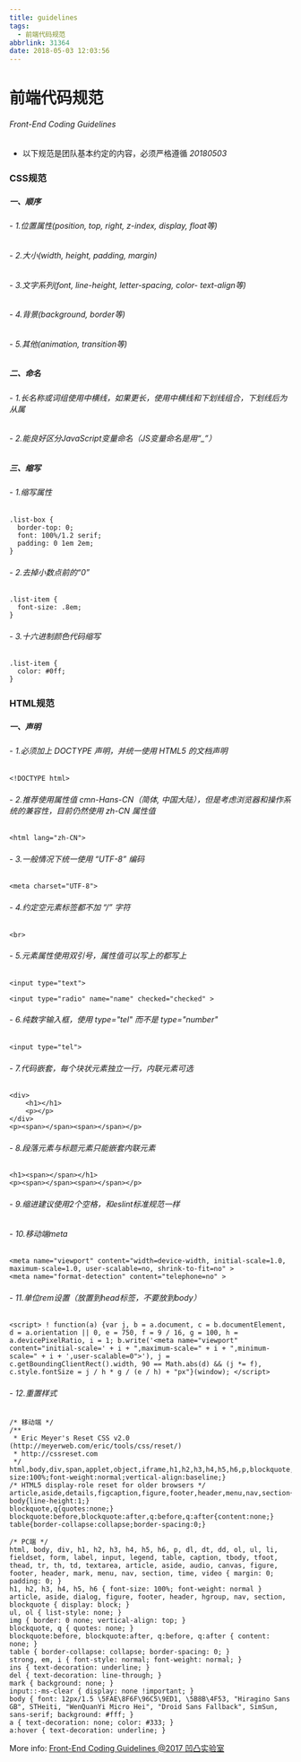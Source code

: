 ```yaml
---
title: guidelines
tags:
  - 前端代码规范
abbrlink: 31364
date: 2018-05-03 12:03:56
---
```

# 前端代码规范
###### Front-End Coding Guidelines
- 以下规范是团队基本约定的内容，必须严格遵循 *20180503*

### CSS规范
##### 一、顺序
###### - 1.位置属性(position, top, right, z-index, display, float等)
###### - 2.大小(width, height, padding, margin)
###### - 3.文字系列(font, line-height, letter-spacing, color- text-align等)
###### - 4.背景(background, border等)
###### - 5.其他(animation, transition等)
##### 二、命名
###### - 1.长名称或词组使用中横线，如果更长，使用中横线和下划线组合，下划线后为从属
###### - 2.能良好区分JavaScript变量命名（JS变量命名是用“_”）
##### 三、缩写
###### - 1.缩写属性
```
.list-box {
  border-top: 0;
  font: 100%/1.2 serif;
  padding: 0 1em 2em;
}
```
###### - 2.去掉小数点前的“0”
```
.list-item {
  font-size: .8em;
}
```
###### - 3.十六进制颜色代码缩写
```
.list-item {
  color: #0ff;
}
```
### HTML规范
##### 一、声明
###### - 1.必须加上 DOCTYPE 声明，并统一使用 HTML5 的文档声明
```
<!DOCTYPE html>
```
###### - 2.推荐使用属性值 cmn-Hans-CN（简体, 中国大陆），但是考虑浏览器和操作系统的兼容性，目前仍然使用 zh-CN 属性值
```
<html lang="zh-CN">
```
###### - 3.一般情况下统一使用 “UTF-8” 编码
```
<meta charset="UTF-8">
```
###### - 4.约定空元素标签都不加 “/” 字符
```
<br>
```
###### - 5.元素属性使用双引号，属性值可以写上的都写上
```
<input type="text">
  
<input type="radio" name="name" checked="checked" >
```
###### - 6.纯数字输入框，使用 type="tel" 而不是 type="number"
```
<input type="tel">
```
###### - 7.代码嵌套，每个块状元素独立一行，内联元素可选
```
<div>
    <h1></h1>
    <p></p>
</div>  
<p><span></span><span></span></p>
```
###### - 8.段落元素与标题元素只能嵌套内联元素
```
<h1><span></span></h1>
<p><span></span><span></span></p>
```
###### - 9.缩进建议使用2个空格，和eslint标准规范一样
###### - 10.移动端meta
```
<meta name="viewport" content="width=device-width, initial-scale=1.0, maximum-scale=1.0, user-scalable=no, shrink-to-fit=no" >
<meta name="format-detection" content="telephone=no" >
```
###### - 11.单位rem设置（放置到head标签，不要放到body）
```
<script> ! function(a) {var j, b = a.document, c = b.documentElement, d = a.orientation || 0, e = 750, f = 9 / 16, g = 100, h = a.devicePixelRatio, i = 1; b.write('<meta name="viewport" content="initial-scale=' + i + ",maximum-scale=" + i + ",minimum-scale=" + i + ',user-scalable=0">'), j = c.getBoundingClientRect().width, 90 == Math.abs(d) && (j *= f), c.style.fontSize = j / h * g / (e / h) + "px"}(window); </script>
```
###### - 12.重置样式
```
/* 移动端 */
/**
 * Eric Meyer's Reset CSS v2.0 (http://meyerweb.com/eric/tools/css/reset/)
 * http://cssreset.com
 */
html,body,div,span,applet,object,iframe,h1,h2,h3,h4,h5,h6,p,blockquote,pre,a,abbr,acronym,address,big,cite,code,del,dfn,em,img,ins,kbd,q,s,samp,small,strike,strong,sub,sup,tt,var,b,u,i,center,dl,dt,dd,ol,ul,li,fieldset,form,label,legend,table,caption,tbody,tfoot,thead,tr,th,td,article,aside,canvas,details,embed,figure,figcaption,footer,header,menu,nav,output,ruby,section,summary,time,mark,audio,video,input{margin:0;padding:0;border:0;font-size:100%;font-weight:normal;vertical-align:baseline;}
/* HTML5 display-role reset for older browsers */
article,aside,details,figcaption,figure,footer,header,menu,nav,section{display:block;}
body{line-height:1;}
blockquote,q{quotes:none;}
blockquote:before,blockquote:after,q:before,q:after{content:none;}
table{border-collapse:collapse;border-spacing:0;}

/* PC端 */
html, body, div, h1, h2, h3, h4, h5, h6, p, dl, dt, dd, ol, ul, li, fieldset, form, label, input, legend, table, caption, tbody, tfoot, thead, tr, th, td, textarea, article, aside, audio, canvas, figure, footer, header, mark, menu, nav, section, time, video { margin: 0; padding: 0; }
h1, h2, h3, h4, h5, h6 { font-size: 100%; font-weight: normal }
article, aside, dialog, figure, footer, header, hgroup, nav, section, blockquote { display: block; }
ul, ol { list-style: none; }
img { border: 0 none; vertical-align: top; }
blockquote, q { quotes: none; }
blockquote:before, blockquote:after, q:before, q:after { content: none; }
table { border-collapse: collapse; border-spacing: 0; }
strong, em, i { font-style: normal; font-weight: normal; }
ins { text-decoration: underline; }
del { text-decoration: line-through; }
mark { background: none; }
input::-ms-clear { display: none !important; }
body { font: 12px/1.5 \5FAE\8F6F\96C5\9ED1, \5B8B\4F53, "Hiragino Sans GB", STHeiti, "WenQuanYi Micro Hei", "Droid Sans Fallback", SimSun, sans-serif; background: #fff; }
a { text-decoration: none; color: #333; }
a:hover { text-decoration: underline; }
```

More info: [Front-End Coding Guidelines @2017 凹凸实验室](https://guide.aotu.io/index.html)
